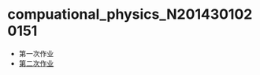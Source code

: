 # compuational_physics_N2014301020151
* 第一次作业
* [第二次作业](https://www.zybuluo.com/ibilis/note/505078)


